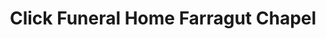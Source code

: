 ---
title: "Click Funeral Home Farragut Chapel"
url: /knoxville/click-funeral-home-farragut-chapel/
shop: funeral directors
---